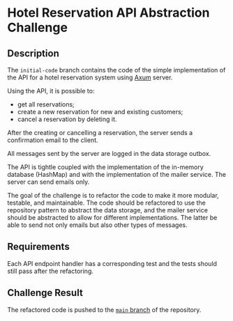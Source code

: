 # Hotel Reservation API Abstraction Challenge

## Description
The  `initial-code` branch contains the code of the simple implementation of the API for a hotel reservation system using [Axum](https://docs.rs/axum/latest/axum/) server.

Using the API, it is possible to:
- get all reservations;
- create a new reservation for new and existing customers;
- cancel a reservation by deleting it.

After the creating or cancelling a reservation, the server sends a confirmation email to the client.

All messages sent by the server are logged in the data storage outbox.

The API is tightle coupled with the implementation of the in-memory database (HashMap) and with the implementation of the mailer service. The server can send emails only.

The goal of the challenge is to refactor the code to make it more modular, testable, and maintainable. The code should be refactored to use the repository pattern to abstract the data storage, and the mailer service should be abstracted to allow for different implementations. The latter be able to send not only emails but also other types of messages.

## Requirements
Each API endpoint handler has a corresponding test and the tests should still pass after the refactoring.

## Challenge Result
The refactored code is pushed to the [`main` branch](https://github.com/welf/reservation-service-challenge) of the repository.
